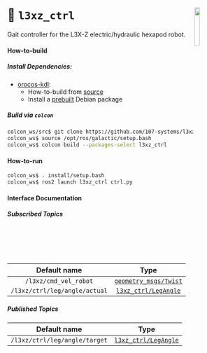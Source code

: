 <a href="https://107-systems.org/"><img align="right" src="https://raw.githubusercontent.com/107-systems/.github/main/logo/107-systems.png" width="15%"></a>
:floppy_disk: `l3xz_ctrl`
=========================

Gait controller for the L3X-Z electric/hydraulic hexapod robot.

#### How-to-build
##### Install Dependencies:
* [orocos-kdl](https://github.com/orocos/orocos_kinematics_dynamics):
  * How-to-build from [source](https://github.com/orocos/orocos_kinematics_dynamics/blob/master/orocos_kdl/INSTALL.md)
  * Install a [prebuilt](https://github.com/107-systems/orocos-kdl-debian) Debian package
##### Build via `colcon`
```bash
colcon_ws/src$ git clone https://github.com/107-systems/l3xz_ctrl
colcon_ws$ source /opt/ros/galactic/setup.bash
colcon_ws$ colcon build --packages-select l3xz_ctrl
```

#### How-to-run
```bash
colcon_ws$ . install/setup.bash
colcon_ws$ ros2 launch l3xz_ctrl ctrl.py
```

#### Interface Documentation
##### Subscribed Topics
| Default name | Type |
|:-:|:-:|
| `/l3xz/cmd_vel_robot` | [`geometry_msgs/Twist`](http://docs.ros.org/en/api/geometry_msgs/html/msg/Twist.html) |
| `/l3xz/ctrl/leg/angle/actual` | [`l3xz_ctrl/LegAngle`](msg/LegAngle.msg) |

##### Published Topics
| Default name | Type |
|:-:|:-:|
| `/l3xz/ctrl/leg/angle/target` | [`l3xz_ctrl/LegAngle`](msg/LegAngle.msg) |
